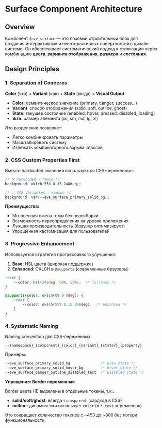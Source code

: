 # Surface Component Architecture

## Overview

Компонент `$eve_surface` — это базовый строительный блок для создания интерактивных и неинтерактивных поверхностей в дизайн-системе. Он обеспечивает систематический подход к стилизации через комбинацию **цвета**, **варианта отображения**, **размера** и **состояния**.

## Design Principles

### 1. Separation of Concerns

**Color** (что) + **Variant** (как) + **State** (когда) = **Visual Output**

- **Color**: семантическое значение (primary, danger, success...)
- **Variant**: способ отображения (solid, soft, outline, ghost)
- **State**: текущее состояние (enabled, hover, pressed, disabled, loading)
- **Size**: размер элемента (xs, sm, md, lg, xl)

Это разделение позволяет:
- Легко комбинировать параметры
- Масштабировать систему
- Избежать комбинаторного взрыва классов

### 2. CSS Custom Properties First

Вместо hardcoded значений используются CSS-переменные:

```css
/* ❌ Hardcoded - плохо */
background: oklch(55% 0.15 240deg);

/* ✅ CSS Variables - хорошо */
background: var(--eve_surface_primary_solid_bg);
```

**Преимущества:**
- Мгновенная смена темы без пересборки
- Возможность переопределения на уровне приложения
- Лучшая производительность (браузер оптимизирует)
- Упрощённая кастомизация для пользователей

### 3. Progressive Enhancement

Используется стратегия прогрессивного улучшения:

1. **Base**: HSL цвета (широкая поддержка)
2. **Enhanced**: OKLCH в `@supports` (современные браузеры)

```css
:root {
    --color: hsl(240deg, 60%, 50%);  /* fallback */
}

@supports(color: oklch(0% 0 0deg)) {
    :root {
        --color: oklch(55% 0.15 240deg);  /* enhanced */
    }
}
```

### 4. Systematic Naming

Naming convention для CSS-переменных:

```
--{namespace}_{component}_{color}_{variant}_{state?}_{property}
```

Примеры:
```css
--eve_surface_primary_solid_bg              /* Base state */
--eve_surface_primary_solid_hover_bg        /* Hover state */
--eve_surface_danger_outline_disabled_text  /* Disabled state */
```

**Упрощение: Border переменные**

Border цвета НЕ выделены в отдельные токены, т.к.:
- **solid/soft/ghost**: всегда `transparent` (хардкод в CSS)
- **outline**: динамически использует `color` (= `*_text` переменная)

Это сокращает количество токенов с ~450 до ~300 без потери функциональности.
